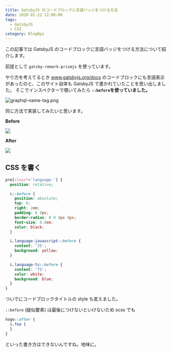 ```yaml
---
title: GatsbyJS のコードブロックに言語バッジをつける方法
date: 2020-01-22 12:00:00
tags:
  - GatsbyJS
  - CSS
category: BlogOps
---
```


この記事では GatsbyJS のコードブロックに言語バッジをつける方法について紹介します。

前提として `gatsby-remark-prismjs` を使っています。

やり方を考えてるとき www.gatsbyjs.org/docs のコードブロックにも言語表示があったのと、このサイト自体も GatsbyJS で書かれていたことを思い出しました。
そこでインスペクターで覗いてみたら **`::before`を使っていました。**

![graphql-name-tag.png](https://elzup-image-storage.s3.amazonaws.com/blog/graphql-name-tag.png)

同じ方法で実装してみたいと思います。

**Before**

![](https://elzup-image-storage.s3.amazonaws.com/blog/codeblock-before.png)

**After**

![](https://elzup-image-storage.s3.amazonaws.com/blog/codeblock-after.png)

## CSS を書く

```css:title=globa.scss
pre[class*='language-'] {
  position: relative;

  &::before {
    position: absolute;
    top: 0;
    right: 2em;
    padding: 0 8px;
    border-radius: 0 0 4px 4px;
    font-size: 0.8em;
    color: black;
  }

  &.language-javascript::before {
    content: 'JS';
    background: yellow;
  }

  &.language-ts::before {
    content: 'TS';
    color: white;
    background: blue;
  }
}
```

ついでにコードブロックタイトルの style も変えました。

`::before` (疑似要素) は最後につけないといけないため scss でも

```css
hoge::after {
  &.foo {
  }
}
```

といった書き方はできないんですね。地味に。
